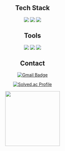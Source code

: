 <div align="center">


## Tech Stack

![](https://img.shields.io/badge/C-00599C?style=flat-square&logo=c&logoColor=white) ![](https://img.shields.io/badge/C%2B%2B-00599C?style=flat-square&logo=c%2B%2B&logoColor=white) ![](https://img.shields.io/badge/Lua-2C2D72?style=flat-square&logo=lua&logoColor=white)


## Tools

![](https://img.shields.io/badge/Visual_Studio-5C2D91?style=flat-square&logo=visual%20studio&logoColor=white) ![](https://img.shields.io/badge/Notepad++-90E59A.svg?style=flat-square&logo=notepad%2B%2B&logoColor=black) ![](https://img.shields.io/badge/unrealengine-%23313131.svg?style=flat-square&logo=unrealengine&logoColor=white)


## Contact

[![Gmail Badge](https://img.shields.io/badge/Gmail-d14836?style=flat-square&logo=Gmail&logoColor=white&link=mailto:kumju0723@gmail.com)](mailto:kumju0723@gmail.com)


[![Solved.ac Profile](http://mazassumnida.wtf/api/v2/generate_badge?boj=kumju0723)](https://solved.ac/kumju0723/)


<a href="https://github.com/KUMJU"><img align="center" style="height:180px" src="https://github-readme-stats.vercel.app/api/top-langs/?username=KUMJU&layout=compact&theme=nord&hide_border=true" /></a> 


</div>


